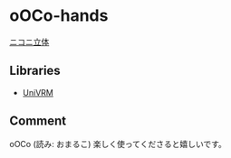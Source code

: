 # oOCo-hands

[ニコニ立体](https://3d.nicovideo.jp/works/td61099)

## Libraries

- [UniVRM](https://github.com/vrm-c/UniVRM)

## Comment

oOCo (読み: おまるこ)
楽しく使ってくださると嬉しいです。
